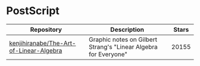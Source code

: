 # PostScript

| Repository                                                                                            | Description                                                     | Stars |
| ----------------------------------------------------------------------------------------------------- | --------------------------------------------------------------- | ----- |
| [kenjihiranabe/The-Art-of-Linear-Algebra](https://github.com/kenjihiranabe/The-Art-of-Linear-Algebra) | Graphic notes on Gilbert Strang's "Linear Algebra for Everyone" | 20155 |
